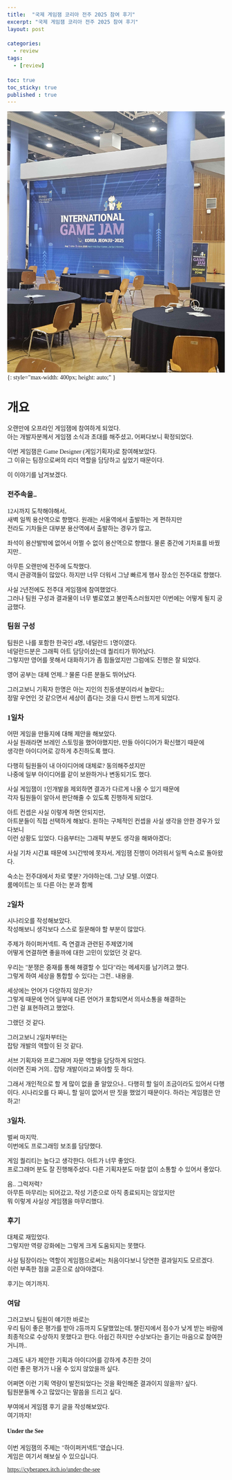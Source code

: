 ```yaml
---
title:  "국제 게임잼 코리아 전주 2025 참여 후기"
excerpt: "국제 게임잼 코리아 전주 2025 참여 후기"
layout: post

categories:
  - review
tags:
  - [review]

toc: true
toc_sticky: true
published : true
---
```


<style type="text/css">
  @font-face {
      font-family: 'Polygothic';
      src: url('/srcs/fonts/Polygothic-Light.ttf') format('truetype');
  }

  body {
    font-family: 'Polygothic';
  }
</style>

![이미지 설명](/srcs/imgs/post_imgs/gamejam_image_250803.jpg){: style="max-width: 400px; height: auto;" }

<h1>개요</h1>

오랜만에 오프라인 게임잼에 참여하게 되었다.\
아는 개발자분께서 게임잼 소식과 초대를 해주셨고, 어쩌다보니 확정되었다.

이번 게임잼은 Game Designer (게임기획자)로 참여해보았다.\
그 이유는 팀장으로써의 리더 역할을 담당하고 싶었기 때문이다.

이 이야기를 남겨보겠다.

<h3>전주속을..</h3>

12시까지 도착해야해서,\
새벽 일찍 용산역으로 향했다. 원래는 서울역에서 출발하는 게 편하지만 \
전라도 기차들은 대부분 용산역에서 출발하는 경우가 많고,

좌석이 용산발밖에 없어서 어쩔 수 없이 용산역으로 향했다. 물론 중간에 기차표를 바꿨지만..

아무튼 오랜만에 전주에 도착했다.\
역시 관광객들이 많았다. 하지만 너무 더워서 그냥 빠르게 행사 장소인 전주대로 향했다.


사실 2년전에도 전주대 게임잼에 참여했었다.\
그러나 팀원 구성과 결과물이 너무 별로였고 불만족스러웠지만 이번에는 어떻게 될지 궁금했다.

<h3>팀원 구성</h3>

팀원은 나를 포함한 한국인 4명, 네덜란드 1명이였다.\
네덜란드분은 그래픽 아트 담당이셨는데 퀄리티가 뛰어났다.\
그렇지만 영어를 못해서 대화하기가 좀 힘들었지만 그럼에도 진행은 잘 되었다.

영어 공부는 대체 언제..? 물론 다른 분들도 뛰어났다. 

그러고보니 기획자 한명은 아는 지인의 친동생분이라서 놀랐다;;\
정말 우연인 것 같으면서 세상이 좁다는 것을 다시 한번 느끼게 되었다.


<h3>1일차</h3>

어떤 게임을 만들지에 대해 제안을 해보았다.\
사실 원래라면 브레인 스토밍을 했어야했지만, 만들 아이디어가 확신했기 때문에\
생각한 아이디어로 강하게 추진하도록 했다. 

다행히 팀원들이 내 아이디어에 대체로? 동의해주셨지만\
나중에 일부 아이디어를 같이 보완하거나 변동되기도 했다.

사실 게임잼이 1인개발을 제외하면 결과가 다르게 나올 수 있기 때문에\
각자 팀원들이 알아서 판단해줄 수 있도록 진행하게 되었다.

아트 컨셉은 사실 이렇게 하면 안되지만, \
아트분들이 직접 선택하게 해놨다. 원하는 구체적인 컨셉을 사실 생각을 안한 경우가 있다보니\
이런 상황도 있었다. 다음부터는 그래픽 부분도 생각을 해봐야겠다;

사실 기차 시간표 때문에 3시간밖에 못자서,
게임잼 진행이 어려워서 일찍 숙소로 돌아왔다. 

숙소는 전주대에서 차로 몇분? 가야하는데, 그냥 모텔..이였다.\
룸메이트는 또 다른 아는 분과 함께

<h3>2일차</h3>

시나리오를 작성해보았다.\
작성해보니 생각보다 스스로 질문해야 할 부분이 많았다.

주제가 하이퍼커넥트. 즉 연결과 관련된 주제였기에\
어떻게 연결하면 좋을까에 대한 고민이 있었던 것 같다.

우리는 "분쟁은 중재를 통해 해결할 수 있다"라는 메세지를 남기려고 했다.\
그렇게 하여 세상을 통합할 수 있다는 그런.. 내용을.

세상에는 언어가 다양하지 않은가?\
그렇게 때문에 언어 일부에 다른 언어가 포함되면서 의사소통을 해결하는\
그런 걸 표현하려고 했었다.

그랬던 것 같다.


그러고보니 2일차부터는\
잡탕 개발의 역할이 된 것 같다.

서브 기획자와 프로그래머 자문 역할을 담당하게 되었다.\
이러면 진짜 거의.. 잡탕 개발이라고 봐야할 듯 하다.

그래서 개인적으로 할 게 많이 없을 줄 알았으나.. 다행히 할 일이 조금이라도 있어서 다행이다. 시나리오를 다 짜니, 할 일이 없어서 딴 짓을 했었기 때문이다. 하라는 게임잼은 안하고!


<h3>3일차.</h3>

벌써 마지막.\
이번에도 프로그래밍 보조를 담당했다.

게임 퀄리티는 높다고 생각한다. 아트가 너무 좋았다.\
프로그래머 분도 잘 진행해주셨다. 다른 기획자분도 마찰 없이 소통할 수 있어서 좋았다.

음.. 그럭저럭?\
아무튼 마무리는 되어갔고, 작성 기준으로 아직 종료되지는 않았지만\
뭐 이렇게 사실상 게임잼을 마무리했다.


<h3>후기</h3>

대체로 재밌었다.\
그렇지만 역량 강화에는 그렇게 크게 도움되지는 못했다.

사실 팀장이라는 역할이 게임잼으로써는 처음이다보니 당연한 결과일지도 모르겠다.\
이런 부족한 점을 교훈으로 삼아야겠다.

후기는 여기까지.

<h3>여담</h3>

그러고보니 팀원이 얘기한 바로는 \
우리 팀이 좋은 평가를 받아 2등까지 도달했었는데, 챌린지에서 점수가 낮게 받는 바람에 \
최종적으로 수상하지 못했다고 한다. 아쉽긴 하지만 수상보다는 즐기는 마음으로 참여한 거니까..

그래도 내가 제안한 기획과 아이디어를 강하게 추진한 것이 \
이런 좋은 평가가 나올 수 있지 않았을까 싶다. 

어쩌면 이런 기획 역량이 발전되었다는 것을 확인해준 결과이지 않을까? 싶다.\
팀원분들께 수고 많았다는 말씀을 드리고 싶다. 

부여에서 게임잼 후기 글을 작성해보았다.\
여기까지!


<h4>Under the See</h4>



이번 게임잼의 주제는 "하이퍼커넥트"였습니다.\
게임은 여기서 해보실 수 있으십니다.

https://cyberapex.itch.io/under-the-see


